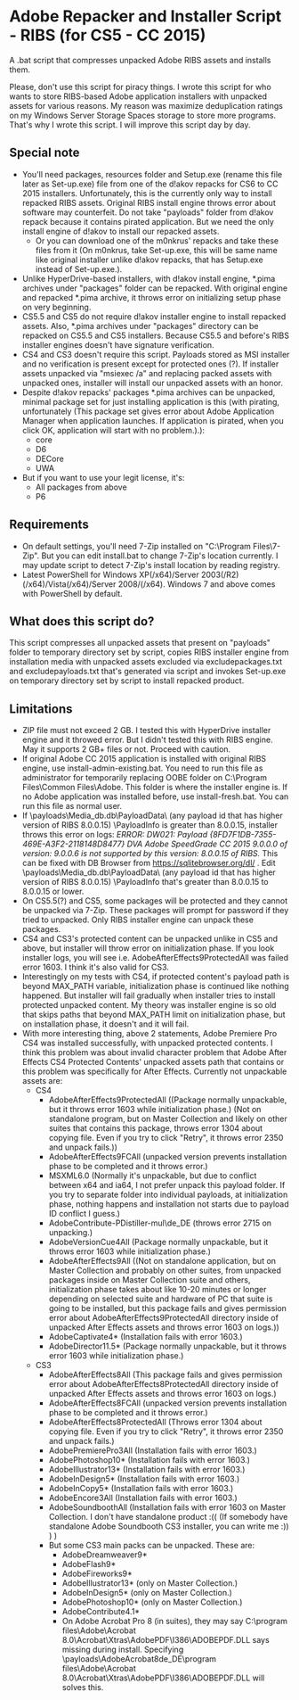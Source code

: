 # Adobe Repacker and Installer Script - RIBS (for CS5 - CC 2015)
A .bat script that compresses unpacked Adobe RIBS assets and installs them.
 
Please, don't use this script for piracy things. I wrote this script for who wants to store RIBS-based Adobe application installers with unpacked assets for various reasons. My reason was maximize deduplication ratings on my Windows Server Storage Spaces storage to store more programs. That's why I wrote this script. I will improve this script day by day.

## Special note
- You'll need packages, resources folder and Setup.exe (rename this file later as Set-up.exe) file from one of the d!akov repacks for CS6 to CC 2015 installers. Unfortunately, this is the currently only way to install repacked RIBS assets. Original RIBS install engine throws error about software may counterfeit. Do not take "payloads" folder from d!akov repack because it contains pirated application. But we need the only install engine of d!akov to install our repacked assets.
  - Or you can download one of the m0nkrus' repacks and take these files from it (On m0nkrus, take Set-up.exe, this will be same name like original installer unlike d!akov repacks, that has Setup.exe instead of Set-up.exe.).
- Unlike HyperDrive-based installers, with d!akov install engine, *.pima archives under "packages" folder can be repacked. With original engine and repacked *.pima archive, it throws error on initializing setup phase on very beginning.
- CS5.5 and CS5 do not require d!akov installer engine to install repacked assets. Also, *.pima archives under "packages" directory can be repacked on CS5.5 and CS5 installers. Because CS5.5 and before's RIBS installer engines doesn't have signature verification.
- CS4 and CS3 doesn't require this script. Payloads stored as MSI installer and no verification is present except for protected ones (?). If installer assets unpacked via "msiexec /a" and replacing packed assets with unpacked ones, installer will install our unpacked assets with an honor.
- Despite d!akov repacks' packages *.pima archives can be unpacked, minimal package set for just installing application is this (with pirating, unfortunately (This package set gives error about Adobe Application Manager when application launches. If application is pirated, when you click OK, application will start with no problem.).):
  - core
  - D6
  - DECore
  - UWA
- But if you want to use your legit license, it's:
  - All packages from above
  - P6

## Requirements
- On default settings, you'll need 7-Zip installed on "C:\Program Files\7-Zip". But you can edit install.bat to change 7-Zip's location currently. I may update script to detect 7-Zip's install location by reading registry.
- Latest PowerShell for Windows XP(/x64)/Server 2003(/R2)(/x64)/Vista(/x64)/Server 2008/(/x64). Windows 7 and above comes with PowerShell by default.

## What does this script do?
This script compresses all unpacked assets that present on "payloads" folder to temporary directory set by script, copies RIBS installer engine from installation media with unpacked assets excluded via excludepackages.txt and excludepayloads.txt that's generated via script and invokes Set-up.exe on temporary directory set by script to install repacked product.

## Limitations
- ZIP file must not exceed 2 GB. I tested this with HyperDrive installer engine and it throwed error. But I didn't tested this with RIBS engine. May it supports 2 GB+ files or not. Proceed with caution.
- If original Adobe CC 2015 application is installed with original RIBS engine, use install-admin-existing.bat. You need to run this file as administrator for temporarily replacing OOBE folder on C:\Program Files\Common Files\Adobe. This folder is where the installer engine is. If no Adobe application was installed before, use install-fresh.bat. You can run this file as normal user.
- If \payloads\Media_db.db\PayloadData\ (any payload id that has higher version of RIBS 8.0.0.15) \PayloadInfo is greater than 8.0.0.15, installer throws this error on logs: *ERROR: DW021: Payload {8FD7F1DB-7355-469E-A3F2-2118148D8477} DVA Adobe SpeedGrade CC 2015 9.0.0.0 of version: 9.0.0.6 is not supported by this version: 8.0.0.15 of RIBS.* This can be fixed with DB Browser from https://sqlitebrowser.org/dl/ . Edit \payloads\Media_db.db\PayloadData\ (any payload id that has higher version of RIBS 8.0.0.15) \PayloadInfo that's greater than 8.0.0.15 to 8.0.0.15 or lower.
- On CS5.5(?) and CS5, some packages will be protected and they cannot be unpacked via 7-Zip. These packages will prompt for password if they tried to unpacked. Only RIBS installer engine can unpack these packages.
- CS4 and CS3's protected content can be unpacked unlike in CS5 and above, but installer will throw error on initialization phase. If you look installer logs, you will see i.e. AdobeAfterEffects9ProtectedAll was failed error 1603. I think it's also valid for CS3.
- Interestingly on my tests with CS4, if protected content's payload path is beyond MAX_PATH variable, initialization phase is continued like nothing happened. But installer will fail gradually when installer tries to install protected unpacked content. My theory was installer engine is so old that skips paths that beyond MAX_PATH limit on initialization phase, but on installation phase, it doesn't and it will fail.
- With more interesting thing, above 2 statements, Adobe Premiere Pro CS4 was installed successfully, with unpacked protected contents. I think this problem was about invalid character problem that Adobe After Effects CS4 Protected Contents' unpacked assets path that contains or this problem was specifically for After Effects. Currently not unpackable assets are:
  - CS4
    - AdobeAfterEffects9ProtectedAll ((Package normally unpackable, but it throws error 1603 while initialization phase.) (Not on standalone program, but on Master Collection and likely on other suites that contains this package, throws error 1304 about copying file. Even if you try to click "Retry", it throws error 2350 and unpack fails.))
    - AdobeAfterEffects9FCAll (unpacked version prevents installation phase to be completed and it throws error.)
    - MSXML6.0 (Normally it's unpackable, but due to conflict between x64 and ia64, I not prefer unpack this payload folder. If you try to separate folder into individual payloads, at initialization phase, nothing happens and installation not starts due to payload ID conflict I guess.)
    - AdobeContribute-PDistiller-mul\de_DE (throws error 2715 on unpacking.)
    - AdobeVersionCue4All (Package normally unpackable, but it throws error 1603 while initialization phase.)
    - AdobeAfterEffects9All ((Not on standalone application, but on Master Collection and probably on other suites, from unpacked packages inside on Master Collection suite and others, initialization phase takes about like 10-20 minutes or longer depending on selected suite and hardware of PC that suite is going to be installed, but this package fails and gives permission error about AdobeAfterEffects9ProtectedAll directory inside of unpacked After Effects assets and throws error 1603 on logs.))
    - AdobeCaptivate4* (Installation fails with error 1603.)
    - AdobeDirector11.5* (Package normally unpackable, but it throws error 1603 while initialization phase.)
  - CS3
    - AdobeAfterEffects8All (This package fails and gives permission error about AdobeAfterEffects8ProtectedAll directory inside of unpacked After Effects assets and throws error 1603 on logs.)
    - AdobeAfterEffects8FCAll (unpacked version prevents installation phase to be completed and it throws error.)
    - AdobeAfterEffects8ProtectedAll (Throws error 1304 about copying file. Even if you try to click "Retry", it throws error 2350 and unpack fails.)
    - AdobePremierePro3All (Installation fails with error 1603.)
    - AdobePhotoshop10* (Installation fails with error 1603.)
    - AdobeIllustrator13* (Installation fails with error 1603.)
    - AdobeInDesign5* (Installation fails with error 1603.)
    - AdobeInCopy5* (Installation fails with error 1603.)
    - AdobeEncore3All (Installation fails with error 1603.)
    - AdobeSoundboothAll (Installation fails with error 1603 on Master Collection. I don't have standalone product :(( (If somebody have standalone Adobe Soundbooth CS3 installer, you can write me :)) ) )
    - But some CS3 main packs can be unpacked. These are:
      - AdobeDreamweaver9*
      - AdobeFlash9*
      - AdobeFireworks9*
      - AdobeIllustrator13* (only on Master Collection.)
      - AdobeInDesign5* (only on Master Collection.)
      - AdobePhotoshop10* (only on Master Collection.)
      - AdobeContribute4.1*
      - On Adobe Acrobat Pro 8 (in suites), they may say C:\program files\Adobe\Acrobat 8.0\Acrobat\Xtras\AdobePDF\I386\ADOBEPDF.DLL says missing during install. Specifying \payloads\AdobeAcrobat8de_DE\program files\Adobe\Acrobat 8.0\Acrobat\Xtras\AdobePDF\I386\ADOBEPDF.DLL will solves this.

